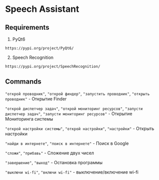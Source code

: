 # Speech Assistant

## Requirements

1. PyQt6

`https://pypi.org/project/PyQt6/`

2. Speech Recognition

`https://pypi.org/project/SpeechRecognition/`

## Commands

`"открой проводник"`, `"открой финдер"`, `"запустить проводник"`, `"открыть проводник"` - Открытие Finder <br/>

`"открой диспетчер задач"`, `"открой мониторинг ресурсов"`, `"запусти диспетчер задач"`, `"запусти мониторинг ресурсов"` - Открытие Мониторинга системы <br/>

`"открой настройки системы"`, `"открой настройки"`, `"настройки"` - Открыть настройки <br/>

`"найди в интернете"`, `"поиск в интернете"` - Поиск в Google <br/>

`"сложи"`, `"прибавь"` - Сложение двух чисел <br/>

`"завершение"`, `"выход"` - Остановка программы <br/>

`"выключи wi-fi"`, `"включи wi-fi"` - выключение/включение wi-fi <br/>
